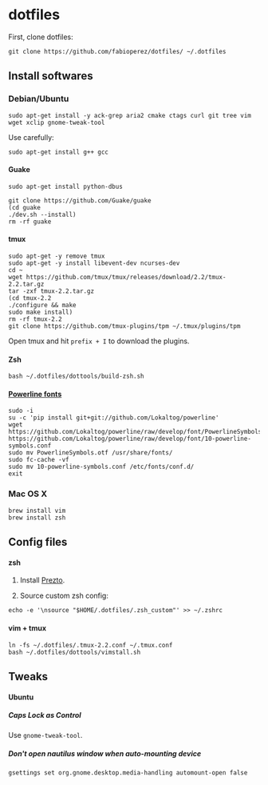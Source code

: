 # dotfiles

First, clone dotfiles:

```
git clone https://github.com/fabioperez/dotfiles/ ~/.dotfiles
```

## Install softwares
### Debian/Ubuntu
```
sudo apt-get install -y ack-grep aria2 cmake ctags curl git tree vim wget xclip gnome-tweak-tool
```

Use carefully:
```
sudo apt-get install g++ gcc
```

#### Guake

    sudo apt-get install python-dbus

    git clone https://github.com/Guake/guake
    (cd guake
    ./dev.sh --install)
    rm -rf guake

#### tmux
    sudo apt-get -y remove tmux
    sudo apt-get -y install libevent-dev ncurses-dev
    cd ~
    wget https://github.com/tmux/tmux/releases/download/2.2/tmux-2.2.tar.gz
    tar -zxf tmux-2.2.tar.gz
    (cd tmux-2.2
    ./configure && make
    sudo make install)
    rm -rf tmux-2.2
    git clone https://github.com/tmux-plugins/tpm ~/.tmux/plugins/tpm

Open tmux and hit `prefix + I` to download the plugins.
  
#### Zsh

    bash ~/.dotfiles/dottools/build-zsh.sh
    
#### [Powerline fonts](http://askubuntu.com/questions/283908/how-can-i-install-and-use-powerline-plugin)

```
sudo -i
su -c 'pip install git+git://github.com/Lokaltog/powerline'
wget https://github.com/Lokaltog/powerline/raw/develop/font/PowerlineSymbols.otf https://github.com/Lokaltog/powerline/raw/develop/font/10-powerline-symbols.conf
sudo mv PowerlineSymbols.otf /usr/share/fonts/
sudo fc-cache -vf
sudo mv 10-powerline-symbols.conf /etc/fonts/conf.d/
exit
```

### Mac OS X
```
brew install vim
brew install zsh
```
## Config files

#### zsh

1. Install [Prezto](https://github.com/sorin-ionescu/prezto).

2. Source custom zsh config:
```
echo -e '\nsource "$HOME/.dotfiles/.zsh_custom"' >> ~/.zshrc
```

#### vim + tmux
```
ln -fs ~/.dotfiles/.tmux-2.2.conf ~/.tmux.conf
bash ~/.dotfiles/dottools/vimstall.sh
```

## Tweaks

#### Ubuntu

##### Caps Lock as Control

Use `gnome-tweak-tool`.

##### Don't open nautilus window when auto-mounting device

    gsettings set org.gnome.desktop.media-handling automount-open false
